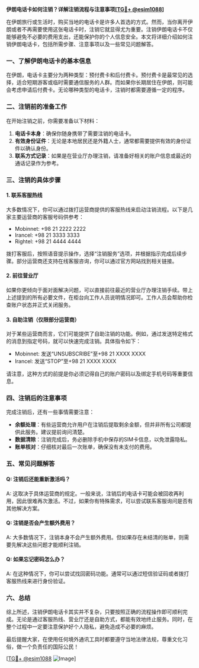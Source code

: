 **伊朗电话卡如何注销？详解注销流程与注意事项[[TG💪+ @esim1088](https://t.me/s/esim1088)]**

在伊朗旅行或生活时，购买当地的电话卡是许多人首选的方式。然而，当你离开伊朗或者不再需要使用这张电话卡时，注销它就显得尤为重要。注销伊朗电话卡不仅能够避免不必要的费用支出，还能保护你的个人信息安全。本文将详细介绍如何注销伊朗电话卡，包括所需步骤、注意事项以及一些常见问题解答。

### 一、了解伊朗电话卡的基本信息

在伊朗，电话卡主要分为两种类型：预付费卡和后付费卡。预付费卡是最常见的选择，适合短期游客或临时需要通信服务的人群。而如果你长期居住在伊朗，则可能会考虑申请后付费卡。无论哪种类型的电话卡，注销时都需要遵循一定的程序。

### 二、注销前的准备工作

在开始注销之前，你需要准备以下材料：
1. **电话卡本身**：确保你随身携带了需要注销的电话卡。
2. **有效身份证件**：无论是本地居民还是外籍人士，通常都需要提供有效的身份证件以确认身份。
3. **联系方式记录**：如果是在营业厅办理注销，请准备好相关的账户信息或最近的通话记录作为参考。

### 三、注销的具体步骤

#### 1. 联系客服热线
大多数情况下，你可以通过拨打运营商提供的客服热线来启动注销流程。以下是几家主要运营商的客服号码供参考：
- Mobinnet: +98 21 2222 2222
- Irancel: +98 21 3333 3333
- Rightel: +98 21 4444 4444

拨打客服后，按照语音提示操作，选择“注销服务”选项，并根据指示完成后续步骤。部分运营商还支持在线客服咨询，你可以通过官方网站找到相关链接。

#### 2. 前往营业厅
如果你更倾向于面对面解决问题，可以直接前往最近的营业厅办理注销手续。带上上述提到的所有必要文件，在柜台向工作人员说明情况即可。工作人员会帮助你检查账户状态并正式关闭服务。

#### 3. 自助注销（仅限部分运营商）
对于某些运营商而言，它们可能提供了自助注销的功能。例如，通过发送特定格式的消息到指定号码，就可以快速完成注销。具体指令如下：
- Mobinnet: 发送“UNSUBSCRIBE”至+98 21 XXXX XXXX
- Irancel: 发送“STOP”至+98 21 XXXX XXXX

请注意，这种方式的前提是你必须记得自己的账户密码以及绑定手机号码等重要信息。

### 四、注销后的注意事项

完成注销后，还有一些事情需要注意：
- **余额处理**：有些运营商允许用户在注销后提取剩余金额，但并非所有公司都提供此服务。建议提前询问清楚。
- **数据清除**：注销完成后，务必删除手机中保存的SIM卡信息，以免泄露隐私。
- **账单核对**：仔细核对最后一次账单，确保没有未支付的费用。

### 五、常见问题解答

#### Q: 注销后还能重新激活吗？
A: 这取决于具体运营商的规定。一般来说，注销后的电话卡可能会被回收再利用，因此很难再次激活。不过，如果你有特殊需求，可以尝试联系客服询问是否有其他解决方案。

#### Q: 注销是否会产生额外费用？
A: 大多数情况下，注销本身不会产生额外费用。但如果存在未结清的账单，则需要先解决这些问题才能顺利注销。

#### Q: 如果忘记密码怎么办？
A: 在这种情况下，你可以尝试找回密码功能。通常可以通过短信验证码或者拨打客服热线来进行身份验证。

### 六、总结

综上所述，注销伊朗电话卡其实并不复杂，只要按照正确的流程操作即可顺利完成。无论是通过客服热线、营业厅还是自助方式，都能有效地终止服务。同时，在整个过程中一定要注意保护好个人隐私，避免造成不必要的麻烦。

最后提醒大家，在使用任何境外通讯工具时都要遵守当地法律法规，尊重文化习俗，做一个负责任的国际公民！

[[TG💪+ @esim1088](https://t.me/s/esim1088) ![Image](https://i.postimg.cc/4NQfJmqS/Snipaste-2025-05-13-00-14-12.png)]